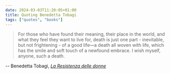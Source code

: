 ```yaml
---
date: 2024-03-03T11:20:05+01:00
title: Quoting Benedetta Tobagi
tags: ["quotes", "books"]
---
```

> For those who have found their meaning, their place in the world, and what they feel they want to live for, death is just one part - inevitable, but not frightening - of a good life—a death all woven with life, which has the smile and soft touch of a newfound embrace. I wish myself, anyone, such a death.

-- Benedetta Tobagi, [*La Resistenza delle donne*](https://www.einaudi.it/catalogo-libri/storia/storia-moderna/la-resistenza-delle-donne-benedetta-tobagi-9788806253660/)